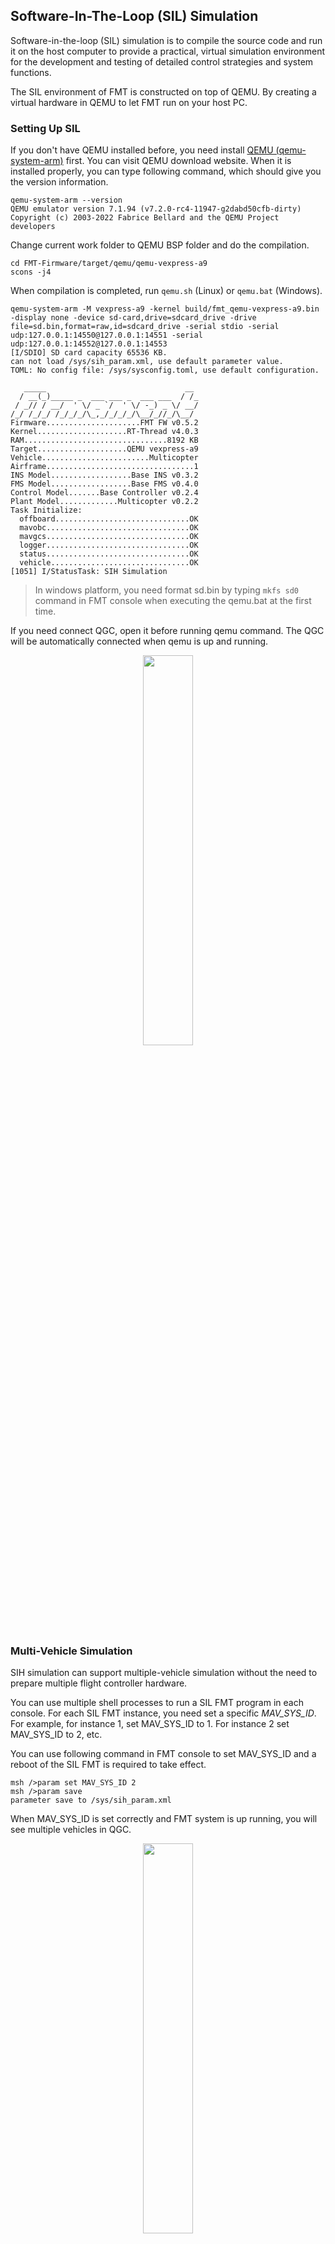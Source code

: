
## Software-In-The-Loop (SIL) Simulation

Software-in-the-loop (SIL) simulation is to compile the source code and run it on the host computer to provide a practical, virtual simulation environment for the development and testing of detailed control strategies and system functions.

The SIL environment of FMT is constructed on top of QEMU. By creating a virtual hardware in QEMU to let FMT run on your host PC.

### Setting Up SIL

If you don't have QEMU installed before,  you need install [QEMU (qemu-system-arm)](https://www.qemu.org/download/) first. You can visit QEMU download website. When it is installed properly, you can type following command, which should give you the version information.

```
qemu-system-arm --version
QEMU emulator version 7.1.94 (v7.2.0-rc4-11947-g2dabd50cfb-dirty)
Copyright (c) 2003-2022 Fabrice Bellard and the QEMU Project developers
```

Change current work folder to QEMU BSP folder and do the compilation.
```
cd FMT-Firmware/target/qemu/qemu-vexpress-a9
scons -j4
```

When compilation is completed, run `qemu.sh` (Linux) or `qemu.bat` (Windows).

```
qemu-system-arm -M vexpress-a9 -kernel build/fmt_qemu-vexpress-a9.bin -display none -device sd-card,drive=sdcard_drive -drive file=sd.bin,format=raw,id=sdcard_drive -serial stdio -serial udp:127.0.0.1:14550@127.0.0.1:14551 -serial udp:127.0.0.1:14552@127.0.0.1:14553
[I/SDIO] SD card capacity 65536 KB.
can not load /sys/sih_param.xml, use default parameter value.
TOML: No config file: /sys/sysconfig.toml, use default configuration.

   _____                               __
  / __(_)_____ _  ___ ___ _  ___ ___  / /_
 / _// / __/  ' \/ _ `/  ' \/ -_) _ \/ __/
/_/ /_/_/ /_/_/_/\_,_/_/_/_/\__/_//_/\__/ 
Firmware.....................FMT FW v0.5.2
Kernel....................RT-Thread v4.0.3
RAM................................8192 KB
Target....................QEMU vexpress-a9
Vehicle........................Multicopter
Airframe.................................1
INS Model..................Base INS v0.3.2
FMS Model..................Base FMS v0.4.0
Control Model.......Base Controller v0.2.4
Plant Model.............Multicopter v0.2.2
Task Initialize:
  offboard..............................OK
  mavobc................................OK
  mavgcs................................OK
  logger................................OK
  status................................OK
  vehicle...............................OK
[1051] I/StatusTask: SIH Simulation
```

> In windows platform, you need format sd.bin by typing `mkfs sd0` command in FMT console when executing the qemu.bat at the first time.

If you need connect QGC, open it before running qemu command. The QGC will be automatically connected when qemu is up and running.

<p align="center">
	<img src="./figures/qemu_bootlog.png" width="40%">
</p>

### Multi-Vehicle Simulation
SIH simulation can support multiple-vehicle simulation without the need to prepare multiple flight controller hardware.

You can use multiple shell processes to run a SIL FMT program in each console. For each SIL FMT instance, you need set a specific *MAV_SYS_ID*. For example, for instance 1, set MAV_SYS_ID to 1. For instance 2 set MAV_SYS_ID to 2, etc.

You can use following command in FMT console to set MAV_SYS_ID and a reboot of  the SIL FMT is required to take effect.

```shell
msh />param set MAV_SYS_ID 2
msh />param save
parameter save to /sys/sih_param.xml
```

When MAV_SYS_ID is set correctly and FMT system is up running, you will see multiple vehicles in QGC.

<p align="center">
	<img src="./figures/multi_vehicle.png" width="40%">
</p>